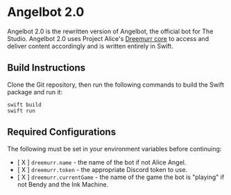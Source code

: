 # Angelbot 2.0

Angelbot 2.0 is the rewritten version of Angelbot, the official bot for The Studio. Angelbot 2.0 uses Project Alice's [Dreemurr core](https://github.com/projectalicedev/dreemurr) to access and deliver content accordingly and is written entirely in Swift.


## Build Instructions

Clone the Git repository, then run the following commands to build the Swift package and run it:

```
swift build
swift run
```

## Required Configurations
The following must be set in your environment variables before continuing:

- [ X ] `dreemurr.name` - the name of the bot if not Alice Angel.
- [ X ] `dreemurr.token` - the appropriate Discord token to use.
- [ X ] `dreemurr.currentGame` - the name of the game the bot is "playing" if not Bendy and the Ink Machine.

